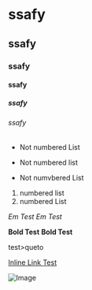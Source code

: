 # ssafy
## ssafy
### ssafy
#### ssafy
##### ssafy
###### ssafy

- Not numbered List
+ Not numbered list
* Not numvbered List

1. numbered list
2. numbered List

*Em Test*
_Em Test_

**Bold Test**
__Bold Test__

test>queto

[Inline Link Test](https://www.naver.com)

![Image](https://www.google.com/url?sa=i&source=images&cd=&ved=2ahUKEwij79-Oj4njAhUNCqYKHZJeBmwQjRx6BAgBEAU&url=https%3A%2F%2Fwww.iconfinder.com%2Ficons%2F3364389%2Fchief_eat_food_hotels_sausage_icon&psig=AOvVaw0eUd-lygTlONXFYdET6Q9W&ust=1561706205180475 "chief")
